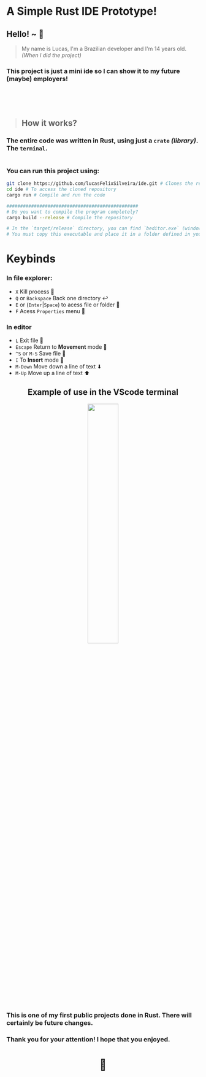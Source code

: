 # A Simple Rust IDE Prototype!

## Hello! ~ 👋
> My name is Lucas, I'm a Brazilian developer and I'm 14 years old. _(When I did the project)_

### This project is just a mini ide so I can show it to my future (maybe) employers!

##

<br>
<br>

> ## How it works?

### The entire code was written in Rust, using just a `crate` ***(library)***. The `terminal`.

#

### You can run this project using:

```bash
git clone https://github.com/lucasFelixSilveira/ide.git # Clones the repository
cd ide # To access the cloned repository
cargo run # Compile and run the code

################################################
# Do you want to compile the program completely?
cargo build --release # Compile the repository

# In the `target/release` directory, you can find `beditor.exe` (windows) or `beditor` (Unix based systems).
# You must copy this executable and place it in a folder defined in your environment variables. (In the `path` field)
```

# Keybinds
### In file explorer:
- `X` Kill process 🚫
- `Q` or `Backspace` Back one directory ↩️
- `E` or (`Enter`|`Space`) to acess file or folder 🚪
- `F` Acess `Properties` menu 📓

### In editor
- `L` Exit file 🚪
- `Escape` Return to **Movement** mode 🦶
- `^S` or `M-S` Save file 📂
- `I` To **Insert** mode 📝
- `M-Down` Move down a line of text ⬇
- `M-Up` Move up a line of text ⬆

<div align="center">

## Example of use in the VScode terminal

<img src="https://imgur.com/npX5xyU.png" width="40%">
</div>

### This is one of my first public projects done in Rust. There will certainly be future changes.

### Thank you for your attention! I hope that you enjoyed. 
<div align="center">

# 💜
</div>

